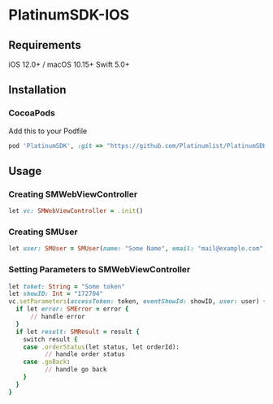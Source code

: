 # PlatinumSDK-IOS
## Requirements
iOS 12.0+ / macOS 10.15+
Swift 5.0+
## Installation
### CocoaPods
Add this to your Podfile 
```ruby
pod 'PlatinumSDK', :git => "https://github.com/Platinumlist/PlatinumSDK-IOS.git"
```
## Usage
### Creating SMWebViewController
```ruby
let vc: SMWebViewController = .init()
```
### Creating SMUser
```ruby
let user: SMUser = SMUser(name: "Some Name", email: "mail@example.com", phone: "+971500000000", nationalityId: 123, cityId: 1)
```
### Setting Parameters to SMWebViewController
```ruby
let toket: String = "Some token"
let showID: Int = "172704"
vc.setParameters(accessToken: token, eventShowId: showID, user: user) { [weak self] (result, error) in
  if let error: SMError = error {
      // handle error 
  }
  if let result: SMResult = result {
    switch result {
    case .orderStatus(let status, let orderId):
          // handle order status
    case .goBack:
          // handle go back
    }
  }
}
```
